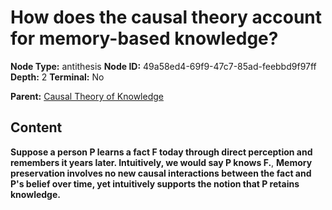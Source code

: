 # How does the causal theory account for memory-based knowledge?

**Node Type:** antithesis
**Node ID:** 49a58ed4-69f9-47c7-85ad-feebbd9f97ff
**Depth:** 2
**Terminal:** No

**Parent:** [Causal Theory of Knowledge](causal-theory-of-knowledge.md)

## Content

**Suppose a person P learns a fact F today through direct perception and remembers it years later. Intuitively, we would say P knows F.**, **Memory preservation involves no new causal interactions between the fact and P's belief over time, yet intuitively supports the notion that P retains knowledge.**
